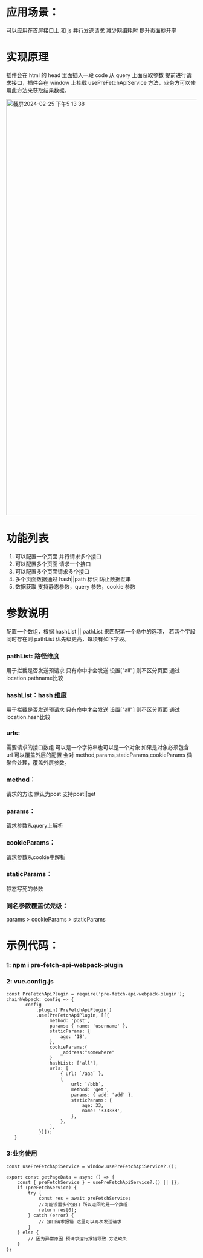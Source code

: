 # 应用场景：

可以应用在首屏接口上 和 js 并行发送请求 减少网络耗时 提升页面秒开率

# 实现原理
插件会在 html 的 head 里面插入一段 code 从 query 上面获取参数 提前进行请求接口，插件会在 window 上挂载 usePreFetchApiService 方法，业务方可以使用此方法来获取结果数据。

<img width="1098" alt="截屏2024-02-25 下午5 13 38" src="https://github.com/wuyunqiang/pre-fetch-api-webpack-plugin/assets/13480948/f528fa8d-9a67-41df-a06b-2e5b5219db42">


# 功能列表
1. 可以配置一个页面 并行请求多个接口
2. 可以配置多个页面 请求一个接口
3. 可以配置多个页面请求多个接口
4. 多个页面数据通过 hash||path 标识 防止数据互串
5. 数据获取 支持静态参数，query 参数，cookie 参数

# 参数说明
配置一个数组，根据 hashList || pathList 来匹配第一个命中的选项，
若两个字段同时存在则 pathList 优先级更高，每项有如下字段。

### pathList: 路径维度
用于拦截是否发送预请求 只有命中才会发送
设置["all"] 则不区分页面
通过location.pathname比较

### hashList：hash 维度
用于拦截是否发送预请求 只有命中才会发送
设置["all"] 则不区分页面
通过location.hash比较

### urls:
需要请求的接口数组 可以是一个字符串也可以是一个对象
如果是对象必须包含 url 可以覆盖外层的配置
会对 method,params,staticParams,cookieParams 做聚合处理，覆盖外层参数。

### method：
请求的方法 默认为post 支持post||get

### params：
请求参数从query上解析

### cookieParams：
请求参数从cookie中解析

### staticParams：
静态写死的参数

### 同名参数覆盖优先级：
params > cookieParams > staticParams

# 示例代码：

### 1: npm i pre-fetch-api-webpack-plugin <br>
### 2: vue.config.js
```
const PreFetchApiPlugin = require('pre-fetch-api-webpack-plugin');
chainWebpack: config => {
       config
           .plugin('PreFetchApiPlugin')
           .use(PreFetchApiPlugin, [[{
                method: 'post',
                params: { name: 'username' },
                staticParams: {
                    age: '18',
                },
                cookieParams:{
                    _address:"somewhere"
                }
                hashList: ['all'],
                urls: [
                    { url: `/aaa` },
                    {
                        url: `/bbb`,
                        method: 'get',
                        params: { add: 'add' },
                        staticParams: {
                            age: 33,
                            name: '333333',
                        },
                    },
                ],
            }]]);
   }
```

### 3:业务使用
```
const usePreFetchApiService = window.usePreFetchApiService?.();

export const getPageData = async () => {
    const { preFetchService } = usePreFetchApiService?.() || {};
    if (preFetchService) {
        try {
            const res = await preFetchService; 
            //可能设置多个接口 所以返回的是一个数组
            return res[0];
        } catch (error) {
            // 接口请求报错 这里可以再次发送请求
        }
    } else {
        // 因为异常原因 预请求运行报错导致 方法缺失 
    }
};

```
